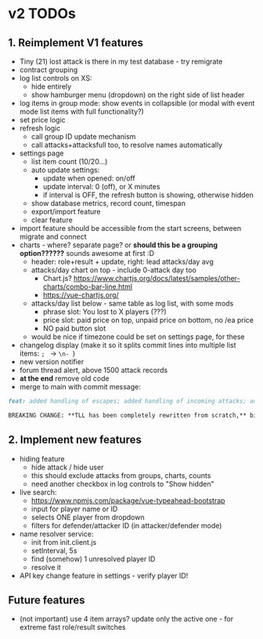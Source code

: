 # v2 TODOs

## 1. Reimplement V1 features

- Tiny (21) lost attack is there in my test database - try remigrate
- contract grouping
- log list controls on XS:
	- hide entirely
	- show hamburger menu (dropdown) on the right side of list header
- log items in group mode: show events in collapsible (or modal with event mode list items with full functionality?)
- set price logic
- refresh logic
	- call group ID update mechanism
	- call attacks+attacksfull too, to resolve names automatically
- settings page
	- list item count (10/20...)
	- auto update settings:
		- update when opened: on/off
		- update interval: 0 (off), or X minutes
		- if interval is OFF, the refresh button is showing, otherwise hidden
	- show database metrics, record count, timespan
	- export/import feature
	- clear feature
- import feature should be accessible from the start screens, between migrate and connect
- charts - where? separate page? or **should this be a grouping option??????** sounds awesome at first :D
	- header: role+result + update, right: lead attacks/day avg
	- attacks/day chart on top - include 0-attack day too
		- Chart.js? https://www.chartjs.org/docs/latest/samples/other-charts/combo-bar-line.html
		- https://vue-chartjs.org/
	- attacks/day list below - same table as log list, with some mods
		- phrase slot: You lost to X players (???)
		- price slot: paid price on top, unpaid price on bottom, no /ea price
		- NO paid button slot
	- would be nice if timezone could be set on settings page, for these
- changelog display (make it so it splits commit lines into multiple list items: `; ` -> `\n- `)
- new version notifier
- forum thread alert, above 1500 attack records
- **at the end** remove old code
- merge to main with commit message:

```md
feat: added handling of escapes; added handling of incoming attacks; added auto name resolving; redesigned UI, better optimized for smaller screens; rewritten storage engine to be faster; [...]

BREAKING CHANGE: **TLL has been completely rewritten from scratch,** biggest change is that it now manages attacks & names in IndexedDB (instead of in-memory Vuex store).
```


## 2. Implement new features

- hiding feature
	- hide attack / hide user
	- this should exclude attacks from groups, charts, counts
	- need another checkbox in log controls to "Show hidden"
- live search:
	- https://www.npmjs.com/package/vue-typeahead-bootstrap
	- input for player name or ID
	- selects ONE player from dropdown
	- filters for defender/attacker ID (in attacker/defender mode)
- name resolver service:
	- init from init.client.js
	- setInterval, 5s
	- find (somehow) 1 unresolved player ID
	- resolve it
- API key change feature in settings - verify player ID!


## Future features

- (not important) use 4 item arrays? update only the active one - for extreme fast role/result switches
